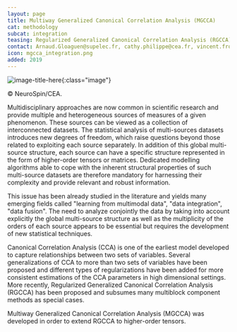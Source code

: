 ```yaml
---
layout: page
title: Multiway Generalized Canonical Correlation Analysis (MGCCA)
cat: methodology
subcat: integration
teasing: Regularized Generalized Canonical Correlation Analysis (RGCCA) is a general multiblock data analysis framework that encompasses several important multivariate analysis methods such as principal component analysis, partial least squares regression and several versions of generalized canonical correlation analysis.  RGCCA was extended to the case where at least one block has a tensor structure. This method is called Multiway Generalized Canonical Correlation Analysis (MGCCA).
contact: Arnaud.Gloaguen@supelec.fr, cathy.philippe@cea.fr, vincent.frouin@cea.fr
icon: mgcca_integration.png
added: 2019
---
```


![image-title-here]({{site.baseurl}}/images/research/{{page.icon}}){:class="image"}

&#169; NeuroSpin/CEA. 


Multidisciplinary approaches are now common in scientific research and provide multiple and heterogeneous sources of measures of a given phenomenon. These sources can be viewed as a collection of interconnected datasets. The statistical analysis of multi-sources datasets introduces new degrees of freedom, which raise questions beyond those related to exploiting each source separately. In addition of this global multi-source structure, each source can have a specific structure represented in the form of higher-order tensors or matrices. Dedicated modelling algorithms able to cope with the inherent structural properties of such multi-source datasets are therefore mandatory for harnessing their complexity and provide relevant and robust information. 

This issue has been already studied in the literature and yields many emerging fields called "learning from multimodal data", "data integration", "data fusion". The need to analyze conjointly the data by taking into account explicitly the global multi-source structure as well as the multiplicity of the orders of each source appears to be essential but requires the development of new statistical techniques. 

Canonical Correlation Analysis (CCA) is one of the earliest model developed to capture relationships between two sets of variables. Several generalizations of CCA to more than two sets of variables have been proposed and different types of regularizations have been added for more consistent estimations of the CCA parameters in high dimensional settings. More recently, Regularized Generalized Canonical Correlation Analysis (RGCCA) has been proposed and subsumes many multiblock component methods as special cases.

Multiway Generalized Canonical Correlation Analysis (MGCCA) was developed in order to extend RGCCA to higher-order tensors.





